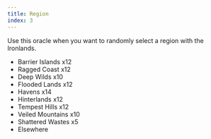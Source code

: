 ```yaml
---
title: Region
index: 3
---
```


Use this oracle when you want to randomly select a region with the Ironlands.

- Barrier Islands x12
- Ragged Coast x12
- Deep Wilds x10
- Flooded Lands x12
- Havens x14
- Hinterlands x12
- Tempest Hills x12
- Veiled Mountains x10
- Shattered Wastes x5
- Elsewhere
